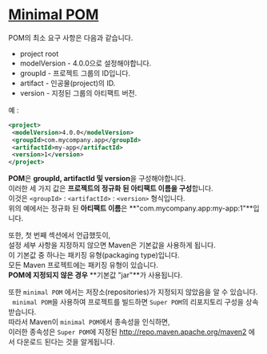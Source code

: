 # [Minimal POM](https://maven.apache.org/guides/introduction/introduction-to-the-pom.html#Minimal_POM)

POM의 최소 요구 사항은 다음과 같습니다.  
 * project root  
 * modelVersion - 4.0.0으로 설정해야합니다.  
 * groupId - 프로젝트 그룹의 ID입니다.  
 * artifact - 인공물(project)의 ID.  
 * version - 지정된 그룹의 아티팩트 버전.  
 
 예 :  
 ~~~xml
 <project>
  <modelVersion>4.0.0</modelVersion>
  <groupId>com.mycompany.app</groupId>
  <artifactId>my-app</artifactId>
  <version>1</version>
</project>
~~~

**POM**은 **groupId, artifactId 및 version**을 구성해야합니다.  
이러한 세 가지 값은 **프로젝트의 정규화 된 아티팩트 이름을 구성**합니다.  
이것은 `<groupId>` : `<artifactId>` : `<version>` 형식입니다.  
위의 예에서는 정규화 된 **아티팩트 이름**은 **"com.mycompany.app:my-app:1"**입니다.  

또한, 첫 번째 섹션에서 언급했듯이,  
설정 세부 사항을 지정하지 않으면 Maven은 기본값을 사용하게 됩니다.  
이 기본값 중 하나는 패키징 유형(packaging type)입니다.  
모든 Maven 프로젝트에는 패키징 유형이 있습니다.  
**POM에 지정되지 않은 경우** **기본값 "jar"**가 사용됩니다.  

또한 `minimal POM` 에서는 저장소(repositories)가 지정되지 않았음을 알 수 있습니다.  
`minimal POM`을 사용하여 프로젝트를 빌드하면 `Super POM`의 리포지토리 구성을 상속받습니다.  
따라서 Maven이 `minimal POM`에서 종속성을 인식하면,  
이러한 종속성은 `Super POM`에 지정된 http://repo.maven.apache.org/maven2 에서 다운로드 된다는 것을 알게됩니다.  


